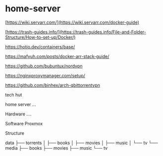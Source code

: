 # home-server

[https://wiki.servarr.com/](https://wiki.servarr.com/docker-guide)

[https://trash-guides.info/](https://trash-guides.info/File-and-Folder-Structure/How-to-set-up/Docker/)

https://hotio.dev/containers/base/

https://mafyuh.com/posts/docker-arr-stack-guide/

https://github.com/bubuntux/nordvpn

https://nginxproxymanager.com/setup/

https://github.com/binhex/arch-qbittorrentvpn

tech hut

home server ...

Hardware ....

Software 
    Proxmox
    
Structure

data
├── torrents
│   ├── books
│   ├── movies
│   ├── music
│   └── tv
└── media
    ├── books
    ├── movies
    ├── music
    └── tv
